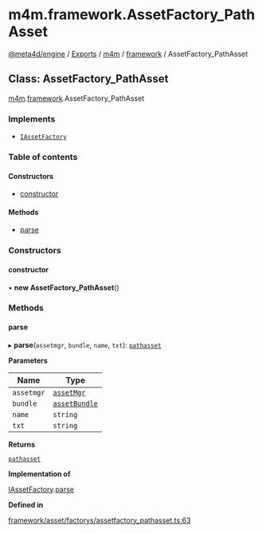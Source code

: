 # m4m.framework.AssetFactory\_PathAsset

[@meta4d/engine](../) / [Exports](../modules/) / [m4m](../modules/m4m.md) / [framework](../modules/m4m.framework.md) / AssetFactory\_PathAsset

## Class: AssetFactory\_PathAsset

[m4m](../modules/m4m.md).[framework](../modules/m4m.framework.md).AssetFactory\_PathAsset

### Implements

* [`IAssetFactory`](../interfaces/m4m.framework.IAssetFactory.md)

### Table of contents

#### Constructors

* [constructor](m4m.framework.AssetFactory\_PathAsset.md#constructor)

#### Methods

* [parse](m4m.framework.AssetFactory\_PathAsset.md#parse)

### Constructors

#### constructor

• **new AssetFactory\_PathAsset**()

### Methods

#### parse

▸ **parse**(`assetmgr`, `bundle`, `name`, `txt`): [`pathasset`](m4m.framework.pathasset.md)

**Parameters**

| Name       | Type                                          |
| ---------- | --------------------------------------------- |
| `assetmgr` | [`assetMgr`](m4m.framework.assetMgr.md)       |
| `bundle`   | [`assetBundle`](m4m.framework.assetBundle.md) |
| `name`     | `string`                                      |
| `txt`      | `string`                                      |

**Returns**

[`pathasset`](m4m.framework.pathasset.md)

**Implementation of**

[IAssetFactory](../interfaces/m4m.framework.IAssetFactory.md).[parse](../interfaces/m4m.framework.IAssetFactory.md#parse)

**Defined in**

[framework/asset/factorys/assetfactory\_pathasset.ts:63](https://github.com/meta4d-me/meta4d-engine/blob/cf6bfe6/src/framework/asset/factorys/assetfactory\_pathasset.ts#L63)
